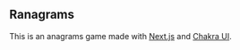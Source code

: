 ## Ranagrams

This is an anagrams game made with [Next.js](https://nextjs.org/) and [Chakra UI](https://chakra-ui.com/).
